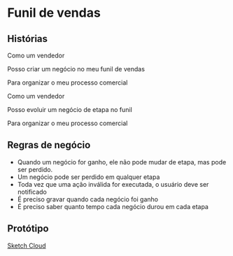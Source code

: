 # Funil de vendas

## Histórias

Como um vendedor

Posso criar um negócio no meu funil de vendas

Para organizar o meu processo comercial


Como um vendedor

Posso evoluir um negócio de etapa no funil

Para organizar o meu processo comercial

## Regras de negócio

- Quando um negócio for ganho, ele não pode mudar de etapa, mas pode ser perdido.
- Um negócio pode ser perdido em qualquer etapa
- Toda vez que uma ação inválida for executada, o usuário deve ser notificado
- É preciso gravar quando cada negócio foi ganho
- É preciso saber quanto tempo cada negócio durou em cada etapa

## Protótipo

[Sketch Cloud](https://sketch.cloud/s/djxJn)
